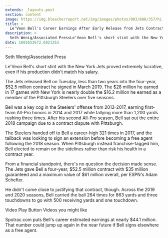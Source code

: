 ```yaml
--- 
extends: _layouts.post 
section: content 
image: https://img.bleacherreport.net/img/images/photos/003/888/357/hi-res-4ba5a9a3937b0d7a4bba4f1f81bfef63_crop_exact.jpg?w=1200&h=1200&q=75 
title: > 
  Le'Veon Bell's Career Earnings After Early Release from Jets Contract 
description: > 
  Seth Wenig/Associated PressLe'Veon Bell's short stint with the New York Jets proved extremely lucrative, even if his production didn't match his salary.The Jets released Bell on Tuesday, less than two years into the four-year, $52.5 million contract he signed in March 2019.After his second All-Pro season, Bell sat out the entire 2018 campaign due to a contract dispute with Pittsburgh.The Jets gave Bell a four-year, $52.5 million contract with $35 million guaranteed and a maximum value of $61 million overall, per ESPN's Adam Schefter.Video Play Button Videos you might likeSpotrac.com puts Bell's career estimated earnings at nearly $44.1 million. 
date: 1602653672.6821263 
--- 
```

Seth Wenig/Associated Press

Le'Veon Bell's short stint with the New York Jets proved extremely lucrative, even if his production didn't match his salary.

The Jets released Bell on Tuesday, less than two years into the four-year, $52.5 million contract he signed in March 2019. The $28 million he earned in 17 games with New York is nearly double the $16.2 million he earned as a member of the Pittsburgh Steelers over five seasons.

Bell was a key cog in the Steelers' offense from 2013-2017, earning first-team All-Pro honors in 2014 and 2017 while tallying more than 1,200 yards rushing three times. After his second All-Pro season, Bell sat out the entire 2018 campaign due to a contract dispute with Pittsburgh.

The Steelers handed off to Bell a career-high 321 times in 2017, and the tailback was looking to sign an extension before becoming a free agent following the 2018 season. When Pittsburgh instead franchise-tagged him, Bell elected to remain on the sidelines rather than risk his health in a contract year.

From a financial standpoint, there's no question the decision made sense. The Jets gave Bell a four-year, $52.5 million contract with $35 million guaranteed and a maximum value of $61 million overall, per ESPN's Adam Schefter.

He didn't come close to justifying that contract, though. Across the 2019 and 2020 seasons, Bell carried the ball 264 times for 863 yards and three touchdowns to go with 500 receiving yards and one touchdown.

Video Play Button Videos you might like

Spotrac.com puts Bell's career estimated earnings at nearly $44.1 million. That number could jump up again in the near future if Bell signs elsewhere as a free agent.